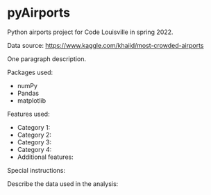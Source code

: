 # pyAirports
 Python airports project for Code Louisville in spring 2022.

Data source: https://www.kaggle.com/khaiid/most-crowded-airports

One paragraph description.

Packages used:
* numPy
* Pandas
* matplotlib

Features used:
* Category 1:
* Category 2:
* Category 3:
* Category 4:
* Additional features:

Special instructions:

Describe the data used in the analysis:
